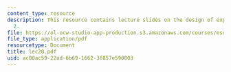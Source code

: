 ```yaml
---
content_type: resource
description: This resource contains lecture slides on the design of experiments, part
  2.
file: https://ol-ocw-studio-app-production.s3.amazonaws.com/courses/esd-86-models-data-and-inference-for-socio-technical-systems-spring-2007/ac00ac5922ad6b6916623f857e590803_lec20.pdf
file_type: application/pdf
resourcetype: Document
title: lec20.pdf
uid: ac00ac59-22ad-6b69-1662-3f857e590803
---
```


